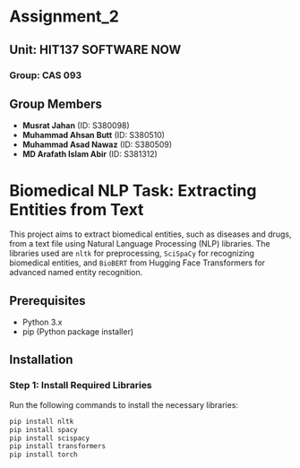 # Assignment_2
## Unit: HIT137 SOFTWARE NOW 
### Group: CAS 093


## Group Members

- **Musrat Jahan** (ID: S380098)
- **Muhammad Ahsan Butt** (ID: S380510)
- **Muhammad Asad Nawaz** (ID: S380509)
- **MD Arafath Islam Abir** (ID: S381312)

# Biomedical NLP Task: Extracting Entities from Text

This project aims to extract biomedical entities, such as diseases and drugs, from a text file using Natural Language Processing (NLP) libraries. The libraries used are `nltk` for preprocessing, `SciSpaCy` for recognizing biomedical entities, and `BioBERT` from Hugging Face Transformers for advanced named entity recognition.

## Prerequisites

- Python 3.x
- pip (Python package installer)

## Installation

### Step 1: Install Required Libraries

Run the following commands to install the necessary libraries:

```bash
pip install nltk
pip install spacy
pip install scispacy
pip install transformers
pip install torch


